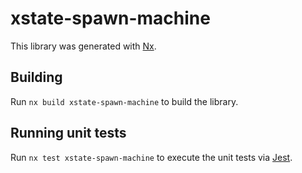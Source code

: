 # xstate-spawn-machine

This library was generated with [Nx](https://nx.dev).

## Building

Run `nx build xstate-spawn-machine` to build the library.

## Running unit tests

Run `nx test xstate-spawn-machine` to execute the unit tests via [Jest](https://jestjs.io).
